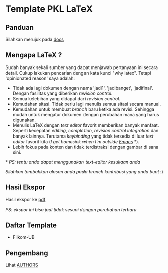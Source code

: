 # Template PKL LaTeX

## Panduan

Silahkan merujuk pada [docs](docs/)

## Mengapa LaTeX ?

Sudah banyak sekali sumber yang dapat menjawab pertanyaan ini secara
detail. Cukup lakukan pencarian dengan kata kunci "why latex". Tetapi
'opinionated reason' saya adalah:

- Tidak ada lagi dokumen dengan nama 'jadi1', 'jadibanget',
  'jadifinal'. Dengan fasilitas yang diberikan *revision control*.
- Semua kelebihan yang didapat dari *revision control*.
- Kemudahan sitasi. Tidak perlu lagi menulis semua sitasi secara manual.
- Kemudahan untuk membuat *branch* baru ketika ada revisi. Sehingga
  mudah untuk mengatur dokumen dengan perubahan mana yang harus digunakan.
- Menulis LaTeX dengan *text editor* favorit memberikan banyak
  manfaat. Seperti kecepatan *editing*, *completion*, *revision
  control integration* dan banyak lainnya. Terutama *keybinding* yang
  tidak tersedia di luar *text editor* favorit kita (*I get homesick
  when I'm outside [Emacs](https://www.gnu.org/software/emacs/)* \*).
- Lebih fokus pada konten dan tidak terdistraksi dengan gambar
  di sana sini.

\* *PS: tentu anda dapat menggunakan text-editor kesukaan anda*

*Silahkan tambahkan alasan anda pada branch kontribusi yang anda buat* :)


## Hasil Ekspor

Hasil ekspor ke
[pdf](https://ia601507.us.archive.org/18/items/template-laporan-pkl/laporan-pkl.pdf)

*PS: ekspor ini bisa jadi tidak sesuai dengan perubahan terbaru*

## Daftar Template

- Filkom-UB


## Pengembang

Lihat [AUTHORS](AUTHORS)

